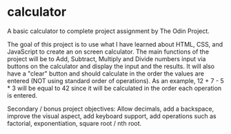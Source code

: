 # calculator
A basic calculator to complete project assignment by The Odin Project.

The goal of this project is to use what I have learned about HTML, CSS,
and JavaScript to create an on screen calculator. The main functions of
the project will be to Add, Subtract, Multiply and Divide numbers input
via buttons on the calculator and display the input and the results. It
will also have a "clear" button and should calculate in the order the
values are entered (NOT using standard order of operations). As an
example, 12 + 7 - 5 * 3 will be equal to 42 since it will be calculated
in the order each operation is entered.

Secondary / bonus project objectives: Allow decimals, add a backspace,
improve the visual aspect, add keyboard support, add operations such as
factorial, exponentiation, square root / nth root. 
